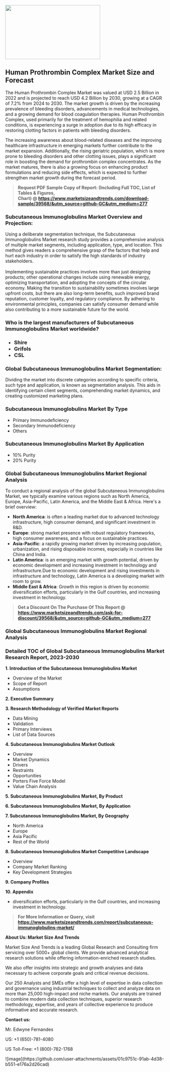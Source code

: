 <p><img class="alignnone size-medium wp-image-20088" src="https://ffe5etoiles.com/wp-content/uploads/2024/12/MST1-300x171.png" alt="" width="300" height="171" /></p><h2>Human Prothrombin Complex Market Size and Forecast</h2><p>The Human Prothrombin Complex Market was valued at USD 2.5 Billion in 2022 and is projected to reach USD 4.2 Billion by 2030, growing at a CAGR of 7.2% from 2024 to 2030. The market growth is driven by the increasing prevalence of bleeding disorders, advancements in medical technologies, and a growing demand for blood coagulation therapies. Human Prothrombin Complex, used primarily for the treatment of hemophilia and related conditions, is experiencing a surge in adoption due to its high efficacy in restoring clotting factors in patients with bleeding disorders.</p><p>The increasing awareness about blood-related diseases and the improving healthcare infrastructure in emerging markets further contribute to the market expansion. Additionally, the rising geriatric population, which is more prone to bleeding disorders and other clotting issues, plays a significant role in boosting the demand for prothrombin complex concentrates. As the market matures, there is also a growing focus on enhancing product formulations and reducing side effects, which is expected to further strengthen market growth during the forecast period.</p></p><blockquote id="" class=""><strong>Request PDF Sample Copy of Report: (Including Full TOC, List of Tables &amp; Figures, Chart)&nbsp;@&nbsp;<strong><a href="https://www.marketsizeandtrends.com/download-sample/39568/&utm_source=github-GC&utm_medium=277" target="_blank">https://www.marketsizeandtrends.com/download-sample/39568/&utm_source=github-GC&utm_medium=277</a></strong></strong></blockquote><h3 id="" class="">Subcutaneous Immunoglobulins Market&nbsp;Overview and Projection:</h3><p id="" class="">Using a deliberate segmentation technique, the Subcutaneous Immunoglobulins Market research study provides a comprehensive analysis of multiple market segments, including application, type, and location. This method gives readers a comprehensive grasp of the factors that help and hurt each industry in order to satisfy the high standards of industry stakeholders. <br /> <br />Implementing sustainable practices involves more than just designing products; other operational changes include using renewable energy, optimizing transportation, and adopting the concepts of the circular economy. Making the transition to sustainability sometimes involves large upfront costs, but there are also long-term benefits, such improved brand reputation, customer loyalty, and regulatory compliance. By adhering to environmental principles, companies can satisfy consumer demand while also contributing to a more sustainable future for the world.</p><h3 id="" class="">Who is the largest manufacturers of&nbsp;Subcutaneous Immunoglobulins Market worldwide?</h3><h3 class=""><p><ul><li>Shire </li><li> Grifols </li><li> CSL</li></ul></p></h3><h3 id="" class="">Global&nbsp;Subcutaneous Immunoglobulins Market Segmentation:</h3><p id="" class="">Dividing the market into discrete categories according to specific criteria, such type and application, is known as segmentation analysis. This aids in identifying certain client segments, comprehending market dynamics, and creating customized marketing plans.</p><h3 id="" class="">Subcutaneous Immunoglobulins Market&nbsp;By Type</h3><p><p><ul><li>Primary Immunodeficiency</li><li> Secondary Immunodeficiency</li><li> Others</p></li></ul></p></p><h3 id="" class="">Subcutaneous Immunoglobulins Market&nbsp;By Application</h3><p class=""><p><ul><li>10% Purity</li><li> 20% Purity </li></ul></p></p><h3 id="" class="">Global Subcutaneous Immunoglobulins Market Regional Analysis</h3><p id="" class="">To conduct a regional analysis of the global Subcutaneous Immunoglobulins Market, we typically examine various regions such as North America, Europe, Asia-Pacific, Latin America, and the Middle East &amp; Africa. Here's a brief overview:</p><ul><li><strong>North America</strong>: is often a leading market due to advanced technology infrastructure, high consumer demand, and significant investment in R&amp;D.</li><li><strong>Europe</strong>: strong market presence with robust regulatory frameworks, high consumer awareness, and a focus on sustainable practices.</li><li><strong>Asia-Pacific</strong>: a rapidly growing market driven by increasing population, urbanization, and rising disposable incomes, especially in countries like China and India.</li><li><strong>Latin America</strong>: is an emerging market with growth potential, driven by economic development and increasing investment in technology and infrastructure.Due to economic development and rising investments in infrastructure and technology, Latin America is a developing market with room to grow.</li><li><strong>Middle East &amp; Africa</strong>: Growth in this region is driven by economic diversification efforts, particularly in the Gulf countries, and increasing investment in technology.</li></ul><blockquote id="" class=""><strong>Get a Discount On The Purchase Of This Report @ <strong><a href="https://www.marketsizeandtrends.com/ask-for-discount/39568/&utm_source=github-GC&utm_medium=277" target="_blank">https://www.marketsizeandtrends.com/ask-for-discount/39568/&utm_source=github-GC&utm_medium=277</a></strong></strong></blockquote><h3 id="" class="">Global Subcutaneous Immunoglobulins Market Regional Analysis</h3><h3 id="" class="">Detailed TOC of Global Subcutaneous Immunoglobulins Market Research Report, 2023-2030</h3><p id="" class=""><strong>1. Introduction of the Subcutaneous Immunoglobulins Market</strong></p><ul><li>Overview of the Market</li><li>Scope of Report</li><li>Assumptions</li></ul><p id="" class=""><strong>2. Executive Summary</strong></p><p id="" class=""><strong>3. Research Methodology of Verified Market Reports</strong></p><ul><li>Data Mining</li><li>Validation</li><li>Primary Interviews</li><li>List of Data Sources</li></ul><p id="" class=""><strong>4. Subcutaneous Immunoglobulins Market Outlook</strong></p><ul><li>Overview</li><li>Market Dynamics</li><li>Drivers</li><li>Restraints</li><li>Opportunities</li><li>Porters Five Force Model</li><li>Value Chain Analysis</li></ul><p id="" class=""><strong>5. Subcutaneous Immunoglobulins Market, By Product</strong></p><p id="" class=""><strong>6. Subcutaneous Immunoglobulins Market, By Application</strong></p><p id="" class=""><strong>7. Subcutaneous Immunoglobulins Market, By Geography</strong></p><ul><li>North America</li><li>Europe</li><li>Asia Pacific</li><li>Rest of the World</li></ul><p id="" class=""><strong>8. Subcutaneous Immunoglobulins Market Competitive Landscape</strong></p><ul><li>Overview</li><li>Company Market Ranking</li><li>Key Development Strategies</li></ul><p id="" class=""><strong>9. Company Profiles</strong></p><p id="" class=""><strong>10. Appendix</strong></p><ul><li>diversification efforts, particularly in the Gulf countries, and increasing investment in technology.</li></ul><blockquote id="" class=""><strong>For More Information or Query, visit <strong><strong><a href="https://www.marketsizeandtrends.com/report/subcutaneous-immunoglobulins-market/" target="_blank">https://www.marketsizeandtrends.com/report/subcutaneous-immunoglobulins-market/</a></strong></strong></strong></blockquote><p id="" class=""><strong>About Us: Market Size And Trends</strong></p><p id="" class="">Market Size And Trends is a leading Global Research and Consulting firm servicing over 5000+ global clients. We provide advanced analytical research solutions while offering information-enriched research studies.</p><p id="" class="">We also offer insights into strategic and growth analyses and data necessary to achieve corporate goals and critical revenue decisions.</p><p id="" class="">Our 250 Analysts and SMEs offer a high level of expertise in data collection and governance using industrial techniques to collect and analyze data on more than 25,000 high-impact and niche markets. Our analysts are trained to combine modern data collection techniques, superior research methodology, expertise, and years of collective experience to produce informative and accurate research.</p><p id="" class=""><strong>Contact us:</strong></p><p id="" class="">Mr. Edwyne Fernandes</p><p id="" class="">US: +1 (650)-781-4080</p><p id="" class="">US Toll-Free: +1 (800)-782-1768</p>
![image](https://github.com/user-attachments/assets/01c9751c-91ab-4d38-b551-e176a2d26cad)
